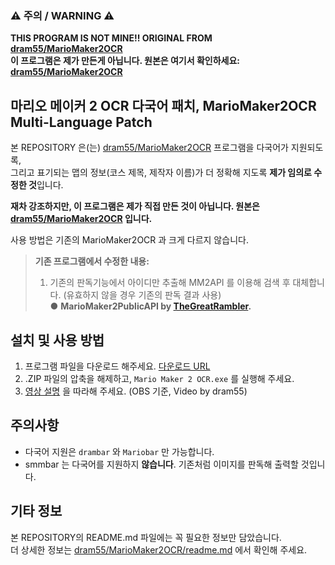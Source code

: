 ### ⚠ 주의 / WARNING ⚠
**__THIS PROGRAM IS NOT MINE!! ORIGINAL FROM [dram55/MarioMaker2OCR](https://github.com/dram55/MarioMaker2OCR)__**   
**__이 프로그램은 제가 만든게 아닙니다. 원본은 여기서 확인하세요: [dram55/MarioMaker2OCR](https://github.com/dram55/MarioMaker2OCR)__**


## 마리오 메이커 2 OCR 다국어 패치, MarioMaker2OCR Multi-Language Patch

본 REPOSITORY 은(는) [dram55/MarioMaker2OCR](https://github.com/dram55/MarioMaker2OCR) 프로그램을 다국어가 지원되도록,   
그리고 표기되는 맵의 정보(코스 제목, 제작자 이름)가 더 정확해 지도록 **제가 임의로 수정한 것**입니다.  


**재차 강조하지만, 이 프로그램은 __제가 직접 만든 것이 아닙니다__. 원본은 [dram55/MarioMaker2OCR](https://github.com/dram55/MarioMaker2OCR) 입니다.**

사용 방법은 기존의 MarioMaker2OCR 과 크게 다르지 않습니다.

> **기존 프로그램에서 수정한 내용:**   
> 
> 1. 기존의 판독기능에서 아이디만 추출해 MM2API 를 이용해 검색 후 대체합니다. (유효하지 않을 경우 기존의 판독 결과 사용)   
> ●  **MarioMaker2PublicAPI by [TheGreatRambler](https://github.com/thegreatrambler).**

## 설치 및 사용 방법
1. 프로그램 파일을 다운로드 해주세요. [다운로드 URL](https://github.com/ArdanKR/MarioMaker2OCR/releases/download/Latest-Multi-Language/MarioMaker2OCR.zip)
2. .ZIP 파일의 압축을 해제하고, `Mario Maker 2 OCR.exe` 를 실행해 주세요.
3. [영상 설명](https://youtu.be/HsQZIANz1Yc) 을 따라해 주세요. (OBS 기준, Video by dram55)

## 주의사항
* 다국어 지원은 `drambar` 와 `Mariobar` 만 가능합니다.   
* smmbar 는 다국어를 지원하지 **않습니다**. 기존처럼 이미지를 판독해 출력할 것입니다.

## 기타 정보
본 REPOSITORY의 README.md 파일에는 꼭 필요한 정보만 담았습니다.   
더 상세한 정보는 [dram55/MarioMaker2OCR/readme.md](https://github.com/dram55/MarioMaker2OCR/blob/master/readme.md) 에서 확인해 주세요.

